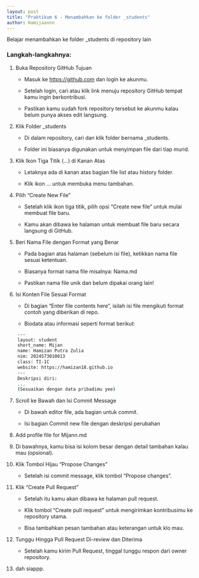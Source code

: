 ```yaml
---
layout: post
title: "Praktikum 6 - Menambahkan ke folder _students"
author: Hamijaannn
---
```


Belajar menambahkan ke folder _students di repository lain

### Langkah-langkahnya:

1. Buka Repository GitHub Tujuan

    - Masuk ke https://github.com dan login ke akunmu.

    - Setelah login, cari atau klik link menuju repository GitHub tempat kamu ingin berkontribusi.

    - Pastikan kamu sudah fork repository tersebut ke akunmu kalau belum punya akses edit langsung.

2. Klik Folder _students

    - Di dalam repository, cari dan klik folder bernama _students.

    - Folder ini biasanya digunakan untuk menyimpan file dari tiap murid.

3. Klik Ikon Tiga Titik (...) di Kanan Atas

    - Letaknya ada di kanan atas bagian file list atau history folder.

    - Klik ikon ... untuk membuka menu tambahan.

4. Pilih “Create New File”

    - Setelah klik ikon tiga titik, pilih opsi “Create new file” untuk mulai membuat file baru.

    - Kamu akan dibawa ke halaman untuk membuat file baru secara langsung di GitHub.

5. Beri Nama File dengan Format yang Benar

    - Pada bagian atas halaman (sebelum isi file), ketikkan nama file sesuai ketentuan.

    - Biasanya format nama file misalnya: Nama.md

    - Pastikan nama file unik dan belum dipakai orang lain!

6. Isi Konten File Sesuai Format

    - Di bagian “Enter file contents here”, isilah isi file mengikuti format contoh yang diberikan di repo.

    - Biodata atau informasi seperti format berikut:
```bash
    ---
    layout: student
    short_name: Mijan
    name: Hamizan Putra Zulia
    nim: 2024573010013
    class: TI-1C
    website: https://hamizan18.github.io
    ---
    Deskripsi diri:
    ...
    (Sesuaikan dengan data pribadimu yee)
```

7. Scroll ke Bawah dan Isi Commit Message

    - Di bawah editor file, ada bagian untuk commit.

    - Isi bagian Commit new file dengan deskripsi perubahan

8. Add profile file for Mijann.md

9. Di bawahnya, kamu bisa isi kolom besar dengan detail tambahan kalau mau (opsional).

10. Klik Tombol Hijau “Propose Changes”

    - Setelah isi commit message, klik tombol “Propose changes”.

11. Klik “Create Pull Request”

    - Setelah itu kamu akan dibawa ke halaman pull request.

    - Klik tombol “Create pull request” untuk mengirimkan kontribusimu ke repository utama.

    - Bisa tambahkan pesan tambahan atau keterangan untuk klo mau.

12. Tunggu Hingga Pull Request Di-review dan Diterima

    - Setelah kamu kirim Pull Request, tinggal tunggu respon dari owner repository.

13. dah siappp.
